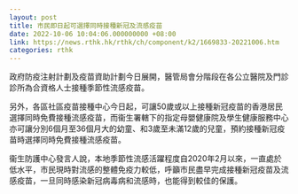 ```yaml
---
layout: post
title: 市民即日起可選擇同時接種新冠及流感疫苗
date: 2022-10-06 10:04:06.000000000 +08:00
link: https://news.rthk.hk/rthk/ch/component/k2/1669833-20221006.htm
categories: rthk
---
```


政府防疫注射計劃及疫苗資助計劃今日展開，醫管局會分階段在各公立醫院及門診診所為合資格人士接種季節性流感疫苗。

另外，各區社區疫苗接種中心今日起，可讓50歲或以上接種新冠疫苗的香港居民選擇同時免費接種流感疫苗，而衞生署轄下的指定母嬰健康院及學生健康服務中心亦可讓分別6個月至36個月大的幼童、和3歲至未滿12歲的兒童，預約接種新冠疫苗時選擇同時免費接種流感疫苗。

衞生防護中心發言人說，本地季節性流感活躍程度自2020年2月以來，一直處於低水平，市民現時對流感的整體免疫力較低，呼籲市民盡早完成接種新冠疫苗及流感疫苗，一旦同時感染新冠病毒病和流感時，也能得到較佳的保護。
